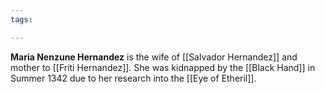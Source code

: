 ```yaml
---
tags:

---
```

**Maria Nenzune Hernandez** is the wife of [[Salvador Hernandez]] and mother to [[Friti Hernandez]]. She was kidnapped by the [[Black Hand]] in Summer 1342 due to her research into the [[Eye of Etheril]].